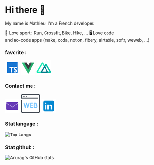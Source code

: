 # Hi there 👋

My name is Mathieu. I'm a French developer.

🥇 Love sport : Run, Crossfit, Bike, Hike, ...
🖥️ Love code
<br/>
    and no-code apps (make, coda, notion, fibery, airtable, softr, weweb, ...) 

### favorite : 
![typeScript](https://github.com/math-dev-24/math-dev-24/blob/main/asset/ts_48.png)
![vueJs](https://github.com/math-dev-24/math-dev-24/blob/main/asset/vue_48.png)
![nuxt](https://github.com/math-dev-24/math-dev-24/blob/main/asset/nuxt_48.png)

### Contact me :
[![ici](https://github.com/math-dev-24/math-dev-24/blob/main/asset/email_48.png)](mailto:mathieu.busse24@gmail.com?subject=contact)
[![image](https://github.com/math-dev-24/math-dev-24/blob/main/asset/web_64.png)](https://mathieu-busse.dev/)
[![imageLinkedin](https://github.com/math-dev-24/math-dev-24/blob/main/asset/link_48.png)](www.linkedin.com/in/math-froid-dev)


### Stat langage :
![Top Langs](https://github-readme-stats.vercel.app/api/top-langs/?username=math-dev-24&size_weight=0.5&count_weight=0.5&layout=donut&theme=onedark)
<br/>
### Stat github :
![Anurag's GitHub stats](https://github-readme-stats.vercel.app/api?username=math-dev-24&show_icons=true&theme=onedark&rank_icon=github)
